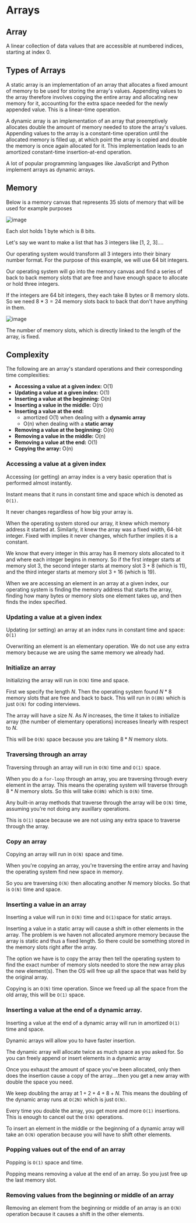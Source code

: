# Arrays

## Array

A linear collection of data values that are accessible at numbered indices, starting at index 0.

## Types of Arrays

A static array is an implementation of an array that allocates a fixed amount of memory to be used for storing the array's values. Appending values to the array therefore involves copying the entire array and allocating new memory for it, accounting for the extra space needed for the newly appended value. This is a linear-time operation.

A dynamic array is an implementation of an array that preemptively allocates double the amount of memory needed to store the array's values. Appending values to the array is a constant-time operation until the allocated memory is filled up, at which point the array is copied and double the memory is once again allocated for it. This implementation leads to an amortized constant-time insertion-at-end operation.

A lot of popular programming languages like JavaScript and Python implement arrays as dynamic arrays.

## Memory

Below is a memory canvas that represents 35 slots of memory that will be used for example purposes

![image](https://github.com/KellzCodes/python_interview/assets/19383145/d3dedd47-1eae-46d1-bfe4-1ec7b770ac8b)

Each slot holds 1 byte which is 8 bits. 

Let's say we want to make a list that has 3 integers like [1, 2, 3]....

Our operating system would transform all 3 integers into their binary number format. For the purpose of this example, we will use 64 bit integers. 

Our operating system will go into the memory canvas and find a series of back to back memory slots that are free and have enough space to allocate or hold three integers.

If the integers are 64 bit integers, they each take 8 bytes or 8 memory slots.  So we need $8 * 3 = 24$ memory slots back to back that don't have anything in them. 

![image](https://github.com/KellzCodes/python_interview/assets/19383145/cf9d314f-9906-4a01-a0ce-e8faac5a419b)

The number of memory slots, which is directly linked to the length of the array, is fixed. 

## Complexity

The following are an array's standard operations and their corresponding time complexities:

- **Accessing a value at a given index:** O(1)
- **Updating a value at a given index:** O(1)
- **Inserting a value at the beginning:** O(n)
- **Inserting a value in the middle:** O(n)
- **Inserting a value at the end:**
  - amortized O(1) when dealing with a **dynamic array**
  - O(n) when dealing with a **static array**
- **Removing a value at the beginning:** O(n)
- **Removing a value in the middle:** O(n)
- **Removing a value at the end:** O(1)
- **Copying the array:** O(n)

### Accessing a value at a given index

Accessing (or getting) an array index is a very basic operation that is performed almost instantly. 

Instant means that it runs in constant time and space which is denoted as `O(1)`.

It never changes regardless of how big your array is. 

When the operating system stored our array, it knew which memory address it started at. Similarly, it knew the array was a fixed width, 64-bit integer. Fixed with implies it never changes, which further implies it is a constant.

We know that every integer in this array has 8 memory slots allocated to it and where each integer begins in memory. So if the first integer starts at memory slot 3, the second integer starts at memory slot $3 + 8$ (which is 11), and the third integer starts at memory slot $3 + 16$ (which is 19).

When we are accessing an element in an array at a given index, our operating system is finding the memory address that starts the array, finding how many bytes or memory slots one element takes up, and then finds the index specified. 

### Updating a value at a given index

Updating (or setting) an array at an index runs in constant time and space: `O(1)`

Overwriting an element is an elementary operation. We do not use any extra memory because we are using the same memory we already had. 

### Initialize an array

Initializing the array will run in `O(N)` time and space.

First we specify the length $N$. Then the operating system found $N * 8$ memory slots that are free and back to back. This will run in `O(8N)` which is just `O(N)` for coding interviews. 

The array will have a size $N$. As $N$ increases, the time it takes to initialize array (the number of elementary operations) increases linearly with respect to $N$.

This will be `O(N)` space because you are taking $8 * N$ memory slots. 

### Traversing through an array

Traversing through an array will run in `O(N)` time and `O(1)` space. 

When you do a `for-loop` through an array, you are traversing through every element in the array. This means the operating system will traverse through $8 * N$ memory slots. So this will take `O(8N)` which is `O(N)` time.

Any built-in array methods that traverse through the array will be `O(N)` time, assuming you're not doing any auxillary operations. 

This is `O(1)` space because we are not using any extra space to traverse through the array.

### Copy an array

Copying an array will run in `O(N)` space and time. 

When you're copying an array, you're traversing the entire array and having the operating system find new space in memory. 

So you are traversing `O(N)` then allocating another $N$ memory blocks. So that is `O(N)` time and space. 

### Inserting a value in an array 

Inserting a value will run in `O(N)` time and `O(1)`space for static arrays. 

Inserting a value in a static array will cause a shift in other elements in the array. The problem is we haven not allocated anymore memory because the array is static and thus a fixed length. So there could be something stored in the memory slots right after the array. 

The option we have is to copy the array then tell the operating system to find the exact number of memory slots needed to store the new array plus the new element(s). Then the OS will free up all the space that was held by the original array. 

Copying is an `O(N)` time operation. Since we freed up all the space from the old array, this will be `O(1)` space.

### Inserting a value at the end of a dynamic array. 

Inserting a value at the end of a dynamic array will run in amortized `O(1)` time and space. 

Dynamic arrays will allow you to have faster insertion.

The dynamic array will allocate twice as much space as you asked for. So you can freely append or insert elements in a dynamic array

Once you exhaust the amount of space you've been allocated, only then does the insertion cause a copy of the array....then you get a new array with double the space you need. 

We keep doubling the array at $1 + 2 + 4 + 8 + N$. This means the doubling of the dynamic array runs at `O(2N)` which is just `O(N)`.

Every time you double the array, you get more and more `O(1)` insertions. This is enough to cancel out the `O(N)` operations.

To insert an element in the middle or the beginning of a dynamic array will take an `O(N)` operation because you will have to shift other elements. 

### Popping values out of the end of an array

Popping is `O(1)` space and time. 

Popping means removing a value at the end of an array. So you just free up the last memory slot. 

### Removing values from the beginning or middle of an array

Removing an element from the beginning or middle of an array is an `O(N)` operation because it causes a shift in the other elements.
